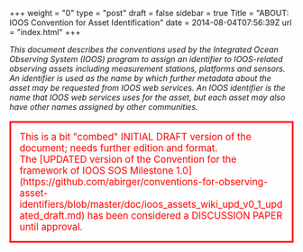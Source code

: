 +++
weight = "0"
type = "post"
draft = false
sidebar = true
Title = "ABOUT: IOOS Convention for Asset Identification"
date = 2014-08-04T07:56:39Z
url = "index.html"
+++

<!-- For a single homepage put in FrontMatter url = "index.html" -->

_This document describes the conventions used by the Integrated Ocean Observing System (IOOS) program to assign an identifier to IOOS-related observing assets including measurement stations, platforms and sensors.  An identifier is used as the name by which further metadata about the asset may be requested from IOOS web services. An IOOS identifier is the name that IOOS web services uses for the asset, but each asset may also have other names assigned by other communities._

<p style="color:red; font-size:120%; border:3px solid red; padding:15px;"> This is a bit "combed" INITIAL DRAFT version of the document; needs further edition and format.<br>The [UPDATED version of the Convention for the framework of IOOS SOS Milestone 1.0](https://github.com/abirger/conventions-for-observing-asset-identifiers/blob/master/doc/ioos_assets_wiki_upd_v0_1_updated_draft.md) has been considered a 
DISCUSSION PAPER until approval. </p>
<p>
<!--more-->
